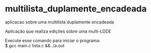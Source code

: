# multilista_duplamente_encadeada
aplicacao sobre uma multilista duplamente encadeada

Aplicação que realiza edições sobre uma multi-LDDE

Execute esse comando para iniciar o programa:  
$ gcc main.c lista.c && ./a.out  
